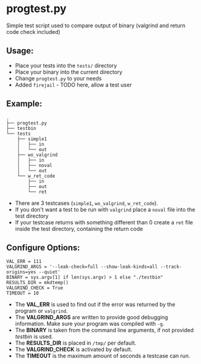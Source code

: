 # progtest.py
Simple test script used to compare output of binary (valgrind and return code check included)

## Usage:
* Place your tests into the `tests/` directory
* Place your binary into the current directory
* Change `progtest.py` to your needs
* Added `firejail` - TODO here, allow a test user

## Example:
```
.
├── progtest.py
├── testbin
└── tests
    ├── simple1
    │   ├── in
    │   └── out
    ├── wo_valgrind
    │   ├── in
    │   ├── noval
    │   └── out
    └── w_ret_code
        ├── in
        ├── out
        └── ret
```
* There are 3 testcases (`simple1`, `wo_valgrind`, `w_ret_code`).
* If you don't want a test to be run with `valgrind` place a `noval` file into the test directory
* If your testcase returns with something different than 0 create a `ret` file inside the test directory, containing the return code

## Configure Options:
```
VAL_ERR = 111
VALGRIND_ARGS = '--leak-check=full --show-leak-kinds=all --track-origins=yes --quiet'
BINARY = sys.argv[1] if len(sys.argv) > 1 else "./testbin"
RESULTS_DIR = mkdtemp()
VALGRIND_CHECK = True
TIMEOUT = 10
```
* The **VAL_ERR** is used to find out if the error was returned by the program or `valgrind`.
* The **VALGRIND_ARGS** are written to provide good debugging information. Make sure your program was compiled with `-g`.
* The **BINARY** is taken from the command line arguments, if not provided *testbin* is used.
* The **RESULTS_DIR** is placed in `/tmp/` per default.
* The **VALGRIND_CHECK** is activated by default.
* The **TIMEOUT** is the maximum amount of seconds a testcase can run.
